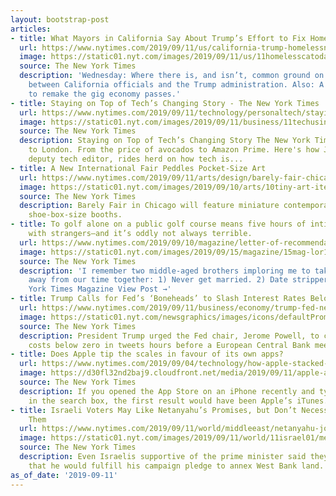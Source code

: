 ```yaml
---
layout: bootstrap-post
articles:
- title: What Mayors in California Say About Trump’s Effort to Fix Homelessness
  url: https://www.nytimes.com/2019/09/11/us/california-trump-homelessness.html
  image: https://static01.nyt.com/images/2019/09/11/us/11homelesscatoday/merlin_157163970_e47dcdaa-1f4b-4a70-ad2c-e766ef9e7492-facebookJumbo.jpg
  source: The New York Times
  description: 'Wednesday: Where there is, and isn’t, common ground on homelessness
    between California officials and the Trump administration. Also: A landmark bill
    to remake the gig economy passes.'
- title: Staying on Top of Tech’s Changing Story - The New York Times
  url: https://www.nytimes.com/2019/09/11/technology/personaltech/staying-on-top-of-techs-changing-story.html
  image: https://static01.nyt.com/images/2019/09/11/business/11techusing1/11techusing1-facebookJumbo.jpg
  source: The New York Times
  description: Staying on Top of Tech’s Changing Story The New York Times From Washington
    to London. From the price of avocados to Amazon Prime. Here's how Joseph Plambeck,
    deputy tech editor, rides herd on how tech is...
- title: A New International Fair Peddles Pocket-Size Art
  url: https://www.nytimes.com/2019/09/11/arts/design/barely-fair-chicago-tiny-art.html
  image: https://static01.nyt.com/images/2019/09/10/arts/10tiny-art-item-sub/10tiny-art-item-sub-facebookJumbo.jpg
  source: The New York Times
  description: Barely Fair in Chicago will feature miniature contemporary works in
    shoe-box-size booths.
- title: To golf alone on a public golf course means five hours of intimate conversation
    with strangers—and it’s oddly not always terrible.
  url: https://www.nytimes.com/2019/09/10/magazine/letter-of-recommendation-golfing-with-strangers.html
  image: https://static01.nyt.com/images/2019/09/15/magazine/15mag-lor1/15mag-lor1-facebookJumbo.jpg
  source: The New York Times
  description: 'I remember two middle-aged brothers imploring me to take two commandments
    away from our time together: 1) Never get married. 2) Date strippers. ↩︎ The New
    York Times Magazine View Post →'
- title: Trump Calls for Fed’s ‘Boneheads’ to Slash Interest Rates Below Zero
  url: https://www.nytimes.com/2019/09/11/business/economy/trump-fed-negative-rates.html
  image: https://static01.nyt.com/newsgraphics/images/icons/defaultPromoCrop.png
  source: The New York Times
  description: President Trump urged the Fed chair, Jerome Powell, to cut borrowing
    costs below zero in tweets hours before a European Central Bank meeting.
- title: Does Apple tip the scales in favour of its own apps?
  url: https://www.nytimes.com/2019/09/04/technology/how-apple-stacked-the-app-store-with-its-own-products.html
  image: https://d30fl32nd2baj9.cloudfront.net/media/2019/09/11/apple-app-store-4.jpg/ALTERNATES/w640/APPLE-APP-STORE-4.jpg
  source: The New York Times
  description: If you opened the App Store on an iPhone recently and typed “music”
    in the search box, the first result would have been Apple’s iTunes.
- title: Israeli Voters May Like Netanyahu’s Promises, but Don’t Necessarily Believe
    Them
  url: https://www.nytimes.com/2019/09/11/world/middleeast/netanyahu-jordan-valley-israel.html
  image: https://static01.nyt.com/images/2019/09/11/world/11israel01/merlin_160603428_af8cc391-fa82-4c29-a500-bb849a49f8ea-facebookJumbo.jpg
  source: The New York Times
  description: Even Israelis supportive of the prime minister said they were not convinced
    that he would fulfill his campaign pledge to annex West Bank land.
as_of_date: '2019-09-11'
---
```


